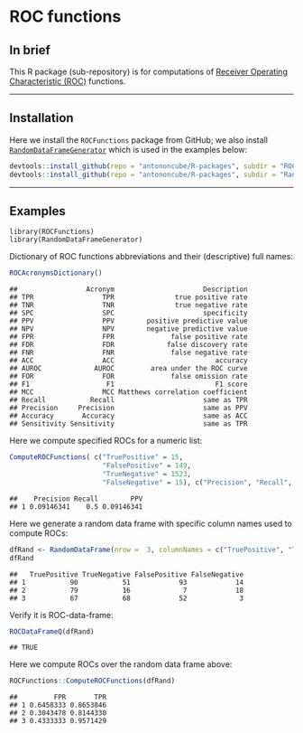 # ROC functions

## In brief

This R package (sub-repository) is for computations of 
[Receiver Operating Characteristic (ROC)](https://en.wikipedia.org/wiki/Receiver_operating_characteristic)
functions.

------

## Installation

Here we install the `ROCFunctions` package from GitHub; 
we also install [`RandomDataFrameGenerator`](https://github.com/antononcube/R-packages/tree/master/RandomDataFrameGenerator)
which is used in the examples below:

``` r
devtools::install_github(repo = "antononcube/R-packages", subdir = "ROCFunctions")
devtools::install_github(repo = "antononcube/R-packages", subdir = "RandomDataFrameGenerator")
```

------

## Examples

```
library(ROCFunctions)
library(RandomDataFrameGenerator)
```


Dictionary of ROC functions abbreviations and their (descriptive) full names:

``` r
ROCAcronymsDictionary()
```

    ##                 Acronym                      Description
    ## TPR                 TPR               true positive rate
    ## TNR                 TNR               true negative rate
    ## SPC                 SPC                      specificity
    ## PPV                 PPV        positive predictive value
    ## NPV                 NPV        negative predictive value
    ## FPR                 FPR              false positive rate
    ## FDR                 FDR             false discovery rate
    ## FNR                 FNR              false negative rate
    ## ACC                 ACC                         accuracy
    ## AUROC             AUROC         area under the ROC curve
    ## FOR                 FOR              false omission rate
    ## F1                   F1                         F1 score
    ## MCC                 MCC Matthews correlation coefficient
    ## Recall           Recall                      same as TPR
    ## Precision     Precision                      same as PPV
    ## Accuracy       Accuracy                      same as ACC
    ## Sensitivity Sensitivity                      same as TPR

Here we compute specified ROCs for a numeric list:

``` r
ComputeROCFunctions( c("TruePositive" = 15, 
                       "FalsePositive" = 149, 
                       "TrueNegative" = 1523, 
                       "FalseNegative" = 15), c("Precision", "Recall", "PPV") )
```

    ##    Precision Recall        PPV
    ## 1 0.09146341    0.5 0.09146341

Here we generate a random data frame with specific column names used to compute ROCs:

``` r
dfRand <- RandomDataFrame(nrow =  3, columnNames = c("TruePositive", "TrueNegative", "FalsePositive", "FalseNegative"), generators = c( function(x) round(runif(x,0,100))) )
dfRand
```

    ##   TruePositive TrueNegative FalsePositive FalseNegative
    ## 1           90           51            93            14
    ## 2           79           16             7            18
    ## 3           67           68            52             3


Verify it is ROC-data-frame:

```r
ROCDataFrameQ(dfRand)
```

    ## TRUE
    
Here we compute ROCs over the random data frame above:

``` r
ROCFunctions::ComputeROCFunctions(dfRand)
```

    ##         FPR       TPR
    ## 1 0.6458333 0.8653846
    ## 2 0.3043478 0.8144330
    ## 3 0.4333333 0.9571429
